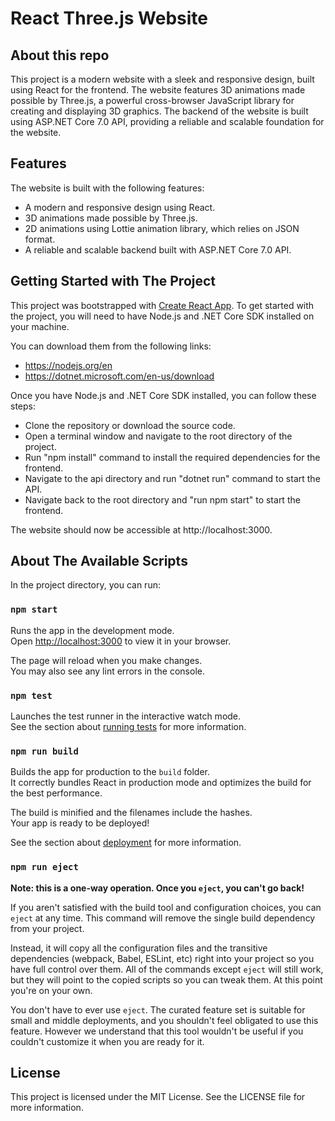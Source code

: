 # React Three.js Website

## About this repo

This project is a modern website with a sleek and responsive design, built using React for the frontend. The website features 3D animations made possible by Three.js, a powerful cross-browser JavaScript library for creating and displaying 3D graphics. The backend of the website is built using ASP.NET Core 7.0 API, providing a reliable and scalable foundation for the website.

## Features
The website is built with the following features:
- A modern and responsive design using React.
- 3D animations made possible by Three.js.
- 2D animations using Lottie animation library, which relies on JSON format.
- A reliable and scalable backend built with ASP.NET Core 7.0 API.

## Getting Started with The Project

This project was bootstrapped with [Create React App](https://github.com/facebook/create-react-app).
To get started with the project, you will need to have Node.js and .NET Core SDK installed on your machine.

You can download them from the following links:
- https://nodejs.org/en
- https://dotnet.microsoft.com/en-us/download

Once you have Node.js and .NET Core SDK installed, you can follow these steps:
- Clone the repository or download the source code.
- Open a terminal window and navigate to the root directory of the project.
- Run "npm install" command to install the required dependencies for the frontend.
- Navigate to the api directory and run "dotnet run" command to start the API.
- Navigate back to the root directory and "run npm start" to start the frontend.

The website should now be accessible at http://localhost:3000.

## About The Available Scripts

In the project directory, you can run:

### `npm start`

Runs the app in the development mode.\
Open [http://localhost:3000](http://localhost:3000) to view it in your browser.

The page will reload when you make changes.\
You may also see any lint errors in the console.

### `npm test`

Launches the test runner in the interactive watch mode.\
See the section about [running tests](https://facebook.github.io/create-react-app/docs/running-tests) for more information.

### `npm run build`

Builds the app for production to the `build` folder.\
It correctly bundles React in production mode and optimizes the build for the best performance.

The build is minified and the filenames include the hashes.\
Your app is ready to be deployed!

See the section about [deployment](https://facebook.github.io/create-react-app/docs/deployment) for more information.

### `npm run eject`

**Note: this is a one-way operation. Once you `eject`, you can't go back!**

If you aren't satisfied with the build tool and configuration choices, you can `eject` at any time. This command will remove the single build dependency from your project.

Instead, it will copy all the configuration files and the transitive dependencies (webpack, Babel, ESLint, etc) right into your project so you have full control over them. All of the commands except `eject` will still work, but they will point to the copied scripts so you can tweak them. At this point you're on your own.

You don't have to ever use `eject`. The curated feature set is suitable for small and middle deployments, and you shouldn't feel obligated to use this feature. However we understand that this tool wouldn't be useful if you couldn't customize it when you are ready for it.

## License

This project is licensed under the MIT License. See the LICENSE file for more information.
